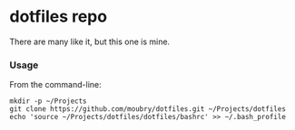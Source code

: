 # dotfiles repo

There are many like it, but this one is mine.

### Usage

From the command-line:

    mkdir -p ~/Projects
    git clone https://github.com/moubry/dotfiles.git ~/Projects/dotfiles
    echo 'source ~/Projects/dotfiles/dotfiles/bashrc' >> ~/.bash_profile

